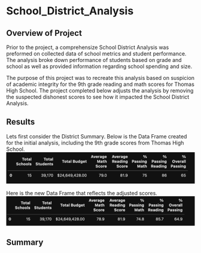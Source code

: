 # School_District_Analysis

## Overview of Project 
Prior to the project, a comprehensize School District Analysis was preformed on collected data of school metrics and student performance. The analysis broke down performance of students based on grade and school as well as provided information regarding school spending and size. 

The purpose of this project was to recreate this analysis based on suspicion of academic integrity for the 9th grade reading and math scores for Thomas High School. The project completed below adjusts the analysis by removing the suspected dishonest scores to see how it impacted the School District Analysis.

## Results

Lets first consider the District Summary. Below is the Data Frame created for the initial analysis, including the 9th grade scores from Thomas High School. 
![alt text](https://raw.githubusercontent.com/KitWilliams07/School_District_Analysis/main/Resources/old_district_analysis.png)

Here is the new Data Frame that reflects the adjusted scores. 
![alt text](https://raw.githubusercontent.com/KitWilliams07/School_District_Analysis/main/Resources/new_district_analysis.png)
## Summary 



